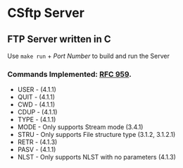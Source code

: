 # CSftp Server

## FTP Server written in C 
Use `make run` + _Port Number_ to build and run the Server

### Commands Implemented:  [RFC 959](https://www.ietf.org/rfc/rfc959.txt).
- USER - (4.1.1)
- QUIT - (4.1.1)
- CWD - (4.1.1)
- CDUP - (4.1.1)
- TYPE - (4.1.1)
- MODE - Only supports Stream mode (3.4.1)
- STRU - Only supports File structure type (3.1.2, 3.1.2.1)
- RETR - (4.1.3)
- PASV - (4.1.1)
- NLST - Only supports NLST with no parameters (4.1.3) 